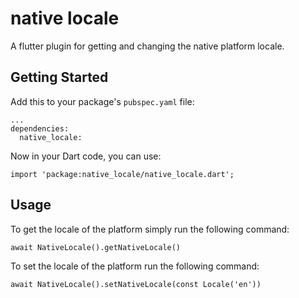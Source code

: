# native locale

A flutter plugin for getting and changing the native platform locale. 

## Getting Started

Add this to your package's `pubspec.yaml` file:
```
...
dependencies:
  native_locale:
```

Now in your Dart code, you can use:
```
import 'package:native_locale/native_locale.dart';
```

## Usage
To get the locale of the platform simply run the following command:

```
await NativeLocale().getNativeLocale()
```

To set the locale of the platform run the following command:
```
await NativeLocale().setNativeLocale(const Locale('en'))
```